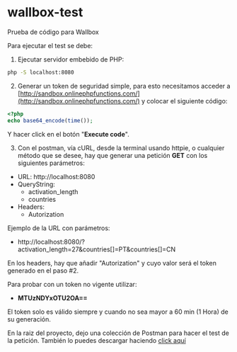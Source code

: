 # wallbox-test
Prueba de código para Wallbox

Para ejecutar el test se debe:

1. Ejecutar servidor embebido de PHP:
```bash
php -S localhost:8080
```

2. Generar un token de seguridad simple, para esto necesitamos acceder a [http://sandbox.onlinephpfunctions.com/](http://sandbox.onlinephpfunctions.com/) y colocar el siguiente código:
```php
<?php
echo base64_encode(time());
```
Y hacer click en el botón "**Execute code**".

3. Con el postman, vía cURL, desde la terminal usando httpie, o cualquier método que se desee, hay que generar una petición **GET** con los siguientes parámetros:

- URL: http://localhost:8080
- QueryString:
  * activation_length
  * countries
- Headers:
  * Autorization
  
 Ejemplo de la URL con parámetros: 
 - http://localhost:8080/?activation_length=27&countries[]=PT&countries[]=CN
 
 En los headers, hay que añadir "Autorization" y cuyo valor será el token generado en el paso #2.
 
 Para probar con un token no vigente utilizar:
 - **MTUzNDYxOTU2OA==** 
 
 El token solo es válido siempre y cuando no sea mayor a 60 min (1 Hora) de su generación.
 
 En la raiz del proyecto, dejo una colección de Postman  para hacer el test de la petición. También lo puedes descargar haciendo [click aquí](https://raw.githubusercontent.com/fjugaldev/wallbox-test/master/Wallbox.postman_collection.json) 
 


